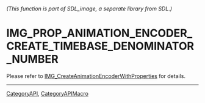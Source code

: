 ###### (This function is part of SDL_image, a separate library from SDL.)
# IMG_PROP_ANIMATION_ENCODER_CREATE_TIMEBASE_DENOMINATOR_NUMBER

Please refer to [IMG_CreateAnimationEncoderWithProperties](IMG_CreateAnimationEncoderWithProperties) for details.

----
[CategoryAPI](CategoryAPI), [CategoryAPIMacro](CategoryAPIMacro)

